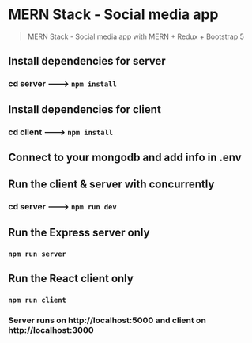 # MERN Stack - Social media app

> MERN Stack - Social media app with MERN + Redux + Bootstrap 5

## Install dependencies for server

### cd server ---> `npm install`

## Install dependencies for client

### cd client ---> `npm install`

## Connect to your mongodb and add info in .env

## Run the client & server with concurrently

### cd server ---> `npm run dev`

## Run the Express server only

### `npm run server`

## Run the React client only

### `npm run client`

### Server runs on http://localhost:5000 and client on http://localhost:3000
